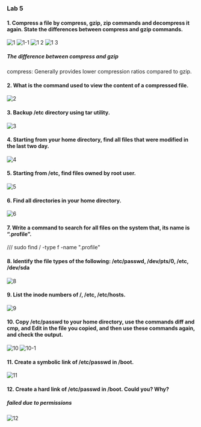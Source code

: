 ### Lab 5
#### 1. Compress a file by compress, gzip, zip commands and decompress it again. State the differences between compress and gzip commands.
![1](https://github.com/menna-abdallah/Linux/assets/139376864/77d6f5e6-4494-4a8e-b75c-9d033029465d)
![1-1](https://github.com/menna-abdallah/Linux/assets/139376864/c0d4e24a-70c4-417f-9d8b-e1ce4b938805)
![1 2](https://github.com/menna-abdallah/Linux/assets/139376864/55ee2b04-a8d0-4c81-af41-1cefc5f73dc5)
![1 3](https://github.com/menna-abdallah/Linux/assets/139376864/50393281-0f6a-4641-99ab-0ae75f301f7f)
##### The difference between compress and gzip
compress: Generally provides lower compression ratios compared to gzip.
#### 2. What is the command used to view the content of a compressed file.
![2](https://github.com/menna-abdallah/Linux/assets/139376864/7a2402b0-b41a-40c4-9717-36df8a6ef90e)
#### 3. Backup /etc directory using tar utility.
![3](https://github.com/menna-abdallah/Linux/assets/139376864/46deb8c6-195d-4090-addf-89af4706eece)
#### 4. Starting from your home directory, find all files that were modified in the last two day.
![4](https://github.com/menna-abdallah/Linux/assets/139376864/62320fea-aabd-4f35-8129-1954fe0fca27)
#### 5. Starting from /etc, find files owned by root user.
![5](https://github.com/menna-abdallah/Linux/assets/139376864/1b7f7569-6c6d-4930-8047-65a583b415a1)
#### 6. Find all directories in your home directory.
![6](https://github.com/menna-abdallah/Linux/assets/139376864/52501fee-dc0b-434e-9672-30580eeeca4e)
#### 7. Write a command to search for all files on the system that, its name is “.profile”.
 /// sudo find / -type f -name ".profile" 
#### 8. Identify the file types of the following: /etc/passwd, /dev/pts/0, /etc, /dev/sda
![8](https://github.com/menna-abdallah/Linux/assets/139376864/c6eb1de7-d8fe-4c32-8131-8441d938499a)
#### 9. List the inode numbers of /, /etc, /etc/hosts.
![9](https://github.com/menna-abdallah/Linux/assets/139376864/19cd2a2d-10c7-4933-a965-2110396dd4b2)
#### 10. Copy /etc/passwd to your home directory, use the commands diff and cmp, and Edit in the file you copied, and then use these commands again, and check the output.
![10](https://github.com/menna-abdallah/Linux-RedHat/assets/139376864/d45047cd-3118-4d54-a4bd-fcc4cfeb657a)
![10-1](https://github.com/menna-abdallah/Linux-RedHat/assets/139376864/73807610-f4bb-44d7-83c2-e32d299810ef)

#### 11. Create a symbolic link of /etc/passwd in /boot.
![11](https://github.com/menna-abdallah/Linux-RedHat/assets/139376864/4ad00bd8-2b48-43a1-8ea6-53f3fabe43a5)

#### 12. Create a hard link of /etc/passwd in /boot. Could you? Why?

##### failed due to permissions 
![12](https://github.com/menna-abdallah/Linux-RedHat/assets/139376864/3cf32325-fece-49f7-a615-e5c61a913a90)
